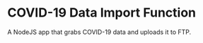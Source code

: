 COVID-19 Data Import Function
=============================

A NodeJS app that grabs COVID-19 data and uploads it to FTP.
